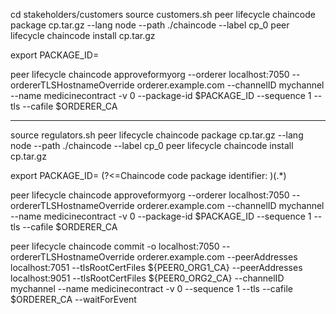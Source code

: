 cd stakeholders/customers
source customers.sh
peer lifecycle chaincode package cp.tar.gz --lang node --path ./chaincode --label cp_0
peer lifecycle chaincode install cp.tar.gz

export PACKAGE_ID=

peer lifecycle chaincode approveformyorg --orderer localhost:7050 --ordererTLSHostnameOverride orderer.example.com --channelID mychannel --name medicinecontract -v 0 --package-id $PACKAGE_ID --sequence 1 --tls --cafile $ORDERER_CA
_______________
source regulators.sh
peer lifecycle chaincode package cp.tar.gz --lang node --path ./chaincode --label cp_0
peer lifecycle chaincode install cp.tar.gz

export PACKAGE_ID= (?<=Chaincode code package identifier: )(.*)

peer lifecycle chaincode approveformyorg --orderer localhost:7050 --ordererTLSHostnameOverride orderer.example.com --channelID mychannel --name medicinecontract -v 0 --package-id $PACKAGE_ID --sequence 1 --tls --cafile $ORDERER_CA

peer lifecycle chaincode commit -o localhost:7050 --ordererTLSHostnameOverride orderer.example.com --peerAddresses localhost:7051 --tlsRootCertFiles ${PEER0_ORG1_CA} --peerAddresses localhost:9051 --tlsRootCertFiles ${PEER0_ORG2_CA} --channelID mychannel --name medicinecontract -v 0 --sequence 1 --tls --cafile $ORDERER_CA --waitForEvent

